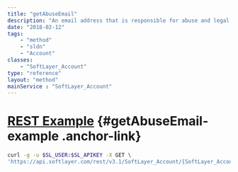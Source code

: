 ```yaml
---
title: "getAbuseEmail"
description: "An email address that is responsible for abuse and legal inquiries on behalf of an account. For instance, new legal and abuse tickets are sent to this address."
date: "2018-02-12"
tags:
    - "method"
    - "sldn"
    - "Account"
classes:
    - "SoftLayer_Account"
type: "reference"
layout: "method"
mainService : "SoftLayer_Account"
---
```


# [REST Example](#getAbuseEmail-example) <a href="/article/rest/"><i class="fas fa-question"></i></a> {#getAbuseEmail-example .anchor-link} 
```bash
curl -g -u $SL_USER:$SL_APIKEY -X GET \
'https://api.softlayer.com/rest/v3.1/SoftLayer_Account/{SoftLayer_AccountID}/getAbuseEmail'
```
